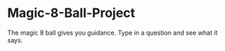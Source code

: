 # Magic-8-Ball-Project

The magic 8 ball gives you guidance.  Type in a question and see what it says.  
